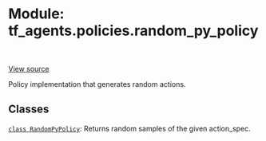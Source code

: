 <div itemscope itemtype="http://developers.google.com/ReferenceObject">
<meta itemprop="name" content="tf_agents.policies.random_py_policy" />
<meta itemprop="path" content="Stable" />
</div>

# Module: tf_agents.policies.random_py_policy

<table class="tfo-notebook-buttons tfo-api" align="left">
</table>

<a target="_blank" href="https://github.com/tensorflow/agents/tree/master/tf_agents/policies/random_py_policy.py">View
source</a>

Policy implementation that generates random actions.

<!-- Placeholder for "Used in" -->


## Classes

[`class RandomPyPolicy`](../../tf_agents/policies/random_py_policy/RandomPyPolicy.md): Returns random samples of the given action_spec.

